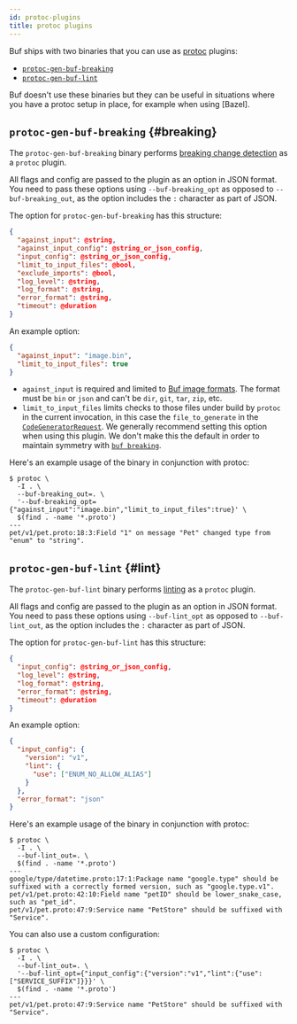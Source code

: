 ```yaml
---
id: protoc-plugins
title: protoc plugins
---
```


Buf ships with two binaries that you can use as [protoc] plugins:

- [`protoc-gen-buf-breaking`](#breaking)
- [`protoc-gen-buf-lint`](#lint)

Buf doesn't use these binaries but they can be useful in situations where you
have a protoc setup in place, for example when using [Bazel].

## `protoc-gen-buf-breaking` {#breaking}

The `protoc-gen-buf-breaking` binary performs [breaking change
detection][breaking] as a `protoc` plugin.

All flags and config are passed to the plugin as an option in JSON format. You
need to pass these options using `--buf-breaking_opt` as opposed to
`--buf-breaking_out`, as the option includes the `:` character as part of JSON.

The option for `protoc-gen-buf-breaking` has this structure:

```json
{
  "against_input": @string,
  "against_input_config": @string_or_json_config,
  "input_config": @string_or_json_config,
  "limit_to_input_files": @bool,
  "exclude_imports": @bool,
  "log_level": @string,
  "log_format": @string,
  "error_format": @string,
  "timeout": @duration
}
```

An example option:

```json
{
  "against_input": "image.bin",
  "limit_to_input_files": true
}
```

- `against_input` is required and limited to
  [Buf image formats](../../bsr/data-model/images.md). The format must be `bin` or
  `json` and can't be `dir`, `git`, `tar`, `zip`, etc.
- `limit_to_input_files` limits checks to those files under build by `protoc` in
  the current invocation, in this case the `file_to_generate` in the
  [`CodeGeneratorRequest`][req]. We generally recommend setting this option when
  using this plugin. We don't make this the default in order to maintain
  symmetry with [`buf breaking`][breaking].

Here's an example usage of the binary in conjunction with protoc:

```terminal
$ protoc \
  -I . \
  --buf-breaking_out=. \
  '--buf-breaking_opt={"against_input":"image.bin","limit_to_input_files":true}' \
  $(find . -name '*.proto')
---
pet/v1/pet.proto:18:3:Field "1" on message "Pet" changed type from "enum" to "string".
```

## `protoc-gen-buf-lint` {#lint}

The `protoc-gen-buf-lint` binary performs [linting][lint] as a `protoc` plugin.

All flags and config are passed to the plugin as an option in JSON format. You
need to pass these options using `--buf-lint_opt` as opposed to
`--buf-lint_out`, as the option includes the `:` character as part of JSON.

The option for `protoc-gen-buf-lint` has this structure:

```json
{
  "input_config": @string_or_json_config,
  "log_level": @string,
  "log_format": @string,
  "error_format": @string,
  "timeout": @duration
}
```

An example option:

```json
{
  "input_config": {
    "version": "v1",
    "lint": {
      "use": ["ENUM_NO_ALLOW_ALIAS"]
    }
  },
  "error_format": "json"
}
```

Here's an example usage of the binary in conjunction with protoc:

```terminal
$ protoc \
  -I . \
  --buf-lint_out=. \
  $(find . -name '*.proto')
---
google/type/datetime.proto:17:1:Package name "google.type" should be suffixed with a correctly formed version, such as "google.type.v1".
pet/v1/pet.proto:42:10:Field name "petID" should be lower_snake_case, such as "pet_id".
pet/v1/pet.proto:47:9:Service name "PetStore" should be suffixed with "Service".
```

You can also use a custom configuration:

```terminal
$ protoc \
  -I . \
  --buf-lint_out=. \
  '--buf-lint_opt={"input_config":{"version":"v1","lint":{"use":["SERVICE_SUFFIX"]}}}' \
  $(find . -name '*.proto')
---
pet/v1/pet.proto:47:9:Service name "PetStore" should be suffixed with "Service".
```

[breaking]: ../breaking/explanation
[lint]: ../lint/explanation
[protoc]: https://developers.google.com/protocol-buffers
[req]: https://github.com/protocolbuffers/protobuf/blob/master/src/google/protobuf/compiler/plugin.proto
